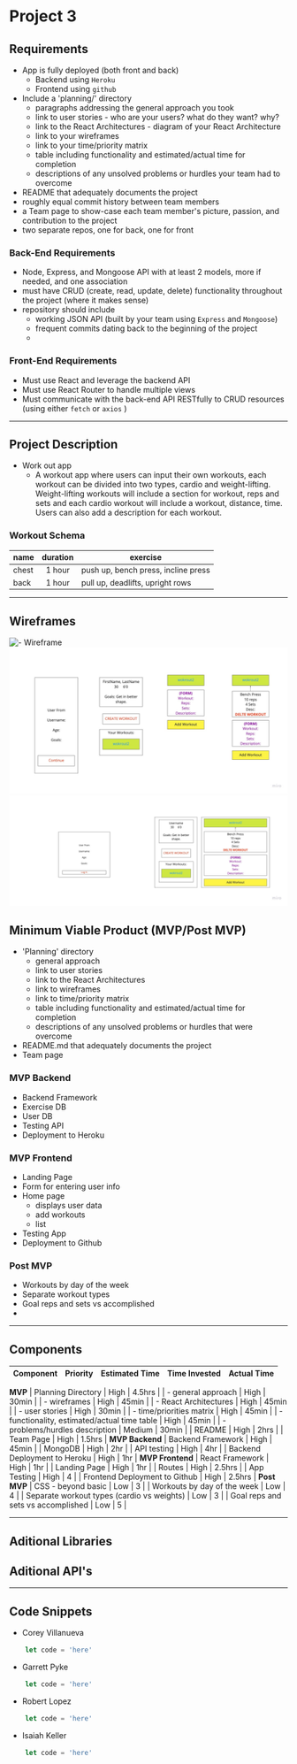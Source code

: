 # Project 3

## Requirements

- App is fully deployed (both front and back)
    - Backend using `Heroku`
    - Frontend using `github`
- Include a 'planning/' directory
    - paragraphs addressing the general approach you took
    - link to user stories - who are your users? what do they want? why?
    - link to the React Architectures - diagram of your React Architecture
    - link to your wireframes
    - link to your time/priority matrix
    - table including functionality and estimated/actual time for completion
    - descriptions of any unsolved problems or hurdles your team had to overcome
- README that adequately documents the project
- roughly equal commit history between team members
- a Team page to show-case each team member's picture, passion, and contribution to the project
- two separate repos, one for back, one for front

### Back-End Requirements

- Node, Express, and Mongoose API with at least 2 models, more if needed, and one association
- must have CRUD (create, read, update, delete) functionality throughout the project (where it makes sense)
- repository should include
    - working JSON API (built by your team using `Express` and `Mongoose`)
    - frequent commits dating back to the beginning of the project
    - 

### Front-End Requirements

- Must use React and leverage the backend API
- Must use React Router to handle multiple views
- Must communicate with the back-end API RESTfully to CRUD resources (using either `fetch` or `axios` )


***

## Project Description

- Work out app
    - A workout app where users can input their own workouts, each workout can be divided into two types, cardio and weight-lifting. Weight-lifting workouts will include a section for workout, reps and sets and each cardio workout will include a workout, distance, time. Users can also add a description for each workout.

### Workout Schema

| name | duration | exercise |
| -------- | :------: | ------------- |
| chest | 1 hour | push up, bench press, incline press |
| back | 1 hour | pull up, deadlifts, upright rows |

***

## Wireframes
![- Wireframe](https://miro.com/app/board/uXjVOHItXT8=/?invite_link_id=213180188513)
![Wireframe](./Images/MobileWireframe.jpg)
![Wireframe](./Images/DesktopWireframe.jpg)





## Minimum Viable Product (MVP/Post MVP)

- 'Planning' directory
    - general approach
    - link to user stories
    - link to the React Architectures
    - link to wireframes
    - link to time/priority matrix
    - table including functionality and estimated/actual time for completion
    - descriptions of any unsolved problems or hurdles that were overcome
- README.md that adequately documents the project
- Team page

### MVP Backend

- Backend Framework
- Exercise DB
- User DB
- Testing API
- Deployment to Heroku

### MVP Frontend

- Landing Page
- Form for entering user info
- Home page 
    - displays user data
    - add workouts
    - list 
- Testing App
- Deployment to Github

### Post MVP 

- Workouts by day of the week
- Separate workout types 
- Goal reps and sets vs accomplished
- 

***

## Components

| Component              | Priority | Estimated Time | Time Invested | Actual Time |
| --------- | :------: | :------: | :------: | :------: |
**MVP**
| Planning Directory | High | 4.5hrs |
| - general approach | High | 30min |
| - wireframes | High | 45min |
| - React Architectures | High | 45min |
| - user stories | High | 30min |
| - time/priorities matrix | High | 45min |
| - functionality, estimated/actual time table | High | 45min | 
| - problems/hurdles description  | Medium | 30min |
| README | High | 2hrs |
| Team Page | High | 1.5hrs |
**MVP Backend**
| Backend Framework | High | 45min |
| MongoDB | High | 2hr |
| API testing | High | 4hr |
| Backend Deployment to Heroku | High | 1hr |
**MVP Frontend**
| React Framework | High | 1hr |
| Landing Page | High | 1hr |
| Routes     | High | 2.5hrs | 
| App Testing | High | 4 |
| Frontend Deployment to Github | High | 2.5hrs | 
**Post MVP**
| CSS - beyond basic | Low | 3 |
| Workouts by day of the week | Low | 4 |
| Separate workout types (cardio vs weights) | Low | 3 |
| Goal reps and sets vs accomplished | Low | 5 |


***

## Aditional Libraries





## Aditional API's





***

## Code Snippets

- Corey Villanueva
```js
    let code = 'here'
```

- Garrett Pyke
```js
    let code = 'here'
```

- Robert Lopez
```js
    let code = 'here'
```

- Isaiah Keller
```js
    let code = 'here'
```

